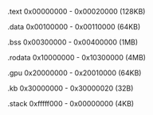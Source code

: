 .text
0x00000000 - 0x00020000 (128KB)

.data
0x00100000 - 0x00110000 (64KB)

.bss
0x00300000 - 0x00400000 (1MB)

.rodata
0x10000000 - 0x10300000 (4MB)

.gpu
0x20000000 - 0x20010000 (64KB)

.kb
0x30000000 - 0x30000020 (32B)

.stack
0xfffff000 - 0x00000000 (4KB)
